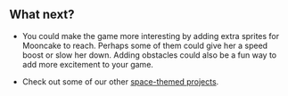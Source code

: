 ## What next?

- You could make the game more interesting by adding extra sprites for Mooncake to reach. Perhaps some of them could give her a speed boost or slow her down. Adding obstacles could also be a fun way to add more excitement to your game.

- Check out some of our other [space-themed projects](https://astro-pi.org/resources/).


